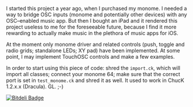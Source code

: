 I started this project a year ago, when I purchased my monome. I needed a way to bridge OSC inputs (monome and potentially other devices) with any OSC–enabled music app. But then I bought an iPad and it rendered this project useless to me for the foreseeable future, because I find it more rewarding to actually make music in the plethora of music apps for iOS.

At the moment only monome driver and related controls (push, toggle and radio grids; standalone LEDs; XY pad) have been implemented. At some point, I may implement TouchOSC controls and make a few examples.

In order to start using this piece of code: shred the `import.ck`, which will import all classes; connect your monome 64; make sure that the correct port is set in `test_monome.ck` and shred it as well. It used to work in ChucK 1.2.x.x (Dracula). GL. ;-)

[![Bitdeli Badge](https://d2weczhvl823v0.cloudfront.net/chromice/ro.ck/trend.png)](https://bitdeli.com/free "Bitdeli Badge")